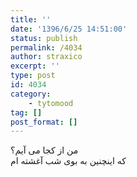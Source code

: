 ```yaml
---
title: ''
date: '1396/6/25 14:51:00'
status: publish
permalink: /4034
author: straxico
excerpt: ''
type: post
id: 4034
category:
    - tytomood
tag: []
post_format: []
---
```

من از کجا می آیم؟  
که اینچنین به بوی شب آغشته ام